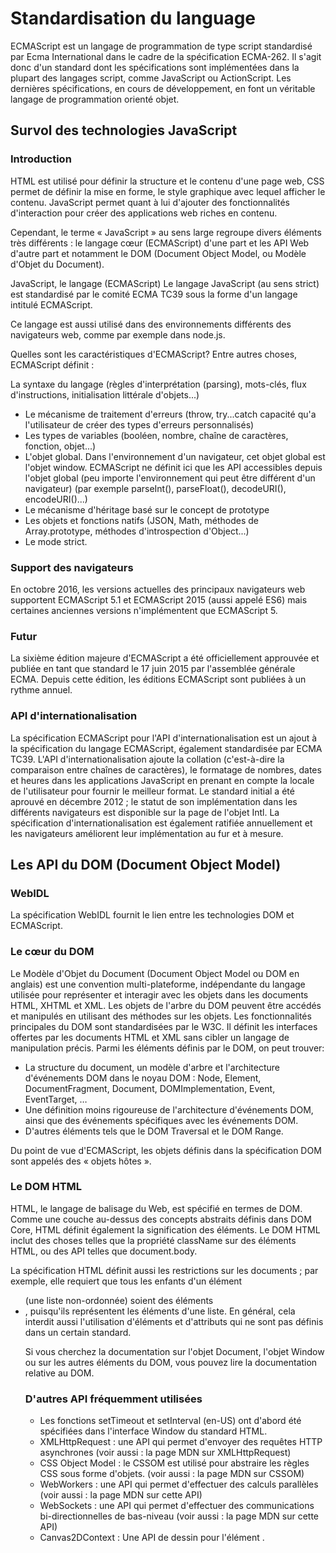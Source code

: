 # **Standardisation du language**

ECMAScript est un langage de programmation de type script standardisé par Ecma International dans le cadre de la spécification ECMA-262. Il s'agit donc d'un standard dont les spécifications sont implémentées dans la plupart des langages script, comme JavaScript ou ActionScript. Les dernières spécifications, en cours de développement, en font un véritable langage de programmation orienté objet.


## **Survol des technologies JavaScript**
### Introduction

HTML est utilisé pour définir la structure et le contenu d'une page web, CSS permet de définir la mise en forme, le style graphique avec lequel afficher le contenu. JavaScript permet quant à lui d'ajouter des fonctionnalités d'interaction pour créer des applications web riches en contenu.

Cependant, le terme « JavaScript » au sens large regroupe divers éléments très différents : le langage cœur (ECMAScript) d'une part et les API Web d'autre part et notamment le DOM (Document Object Model, ou Modèle d'Objet du Document).

JavaScript, le langage (ECMAScript)
Le langage JavaScript (au sens strict) est standardisé par le comité ECMA TC39 sous la forme d'un langage intitulé ECMAScript.

Ce langage est aussi utilisé dans des environnements différents des navigateurs web, comme par exemple dans node.js.

Quelles sont les caractéristiques d'ECMAScript?
Entre autres choses, ECMAScript définit :

La syntaxe du langage (règles d'interprétation (parsing), mots-clés, flux d'instructions, initialisation littérale d'objets...)
- Le mécanisme de traitement d'erreurs (throw, try...catch capacité qu'a l'utilisateur de créer des types d'erreurs personnalisés)
- Les types de variables (booléen, nombre, chaîne de caractères, fonction, objet...)
- L'objet global. Dans l'environnement d'un navigateur, cet objet global est l'objet window. ECMAScript ne définit ici que les API accessibles depuis l'objet global (peu importe l'environnement qui peut être différent d'un navigateur) (par exemple parseInt(), parseFloat(), decodeURI(), encodeURI()...)
- Le mécanisme d'héritage basé sur le concept de prototype
- Les objets et fonctions natifs (JSON, Math, méthodes de Array.prototype, méthodes d'introspection d'Object...)
- Le mode strict.

### Support des navigateurs

En octobre 2016, les versions actuelles des principaux navigateurs web supportent ECMAScript 5.1 et ECMAScript 2015 (aussi appelé ES6) mais certaines anciennes versions n'implémentent que ECMAScript 5.

### Futur

La sixième édition majeure d'ECMAScript a été officiellement approuvée et publiée en tant que standard le 17 juin 2015 par l'assemblée générale ECMA. Depuis cette édition, les éditions ECMAScript sont publiées à un rythme annuel.

### API d'internationalisation

La spécification ECMAScript pour l'API d'internationalisation est un ajout à la spécification du langage ECMAScript, également standardisée par ECMA TC39. L'API d'internationalisation ajoute la collation (c'est-à-dire la comparaison entre chaînes de caractères), le formatage de nombres, dates et heures dans les applications JavaScript en prenant en compte la locale de l'utilisateur pour fournir le meilleur format. Le standard initial a été aprouvé en décembre 2012 ; le statut de son implémentation dans les différents navigateurs est disponible sur la page de l'objet Intl. La spécification d'internationalisation est également ratifiée annuellement et les navigateurs améliorent leur implémentation au fur et à mesure.

## **Les API du DOM (Document Object Model)**

### WebIDL
La spécification WebIDL fournit le lien entre les technologies DOM et ECMAScript.

### Le cœur du DOM

Le Modèle d'Objet du Document (Document Object Model ou DOM en anglais) est une convention multi-plateforme, indépendante du langage utilisée pour représenter et interagir avec les objets dans les documents HTML, XHTML et XML. Les objets de l'arbre du DOM peuvent être accédés et manipulés en utilisant des méthodes sur les objets. Les fonctionnalités principales du DOM sont standardisées par le W3C. Il définit les interfaces offertes par les documents HTML et XML sans cibler un langage de manipulation précis. Parmi les éléments définis par le DOM, on peut trouver:

- La structure du document, un modèle d'arbre et l'architecture d'événements DOM dans le noyau DOM : Node, Element, DocumentFragment, Document, DOMImplementation, Event, EventTarget, …
- Une définition moins rigoureuse de l'architecture d'événements DOM, ainsi que des événements spécifiques avec les événements DOM.
- D'autres éléments tels que le DOM Traversal et le DOM Range.

Du point de vue d'ECMAScript, les objets définis dans la spécification DOM sont appelés des « objets hôtes ».

### Le DOM HTML

HTML, le langage de balisage du Web, est spécifié en termes de DOM. Comme une couche au-dessus des concepts abstraits définis dans DOM Core, HTML définit également la signification des éléments. Le DOM HTML inclut des choses telles que la propriété className sur des éléments HTML, ou des API telles que document.body.

La spécification HTML définit aussi les restrictions sur les documents ; par exemple, elle requiert que tous les enfants d'un élément <ul> (une liste non-ordonnée)     soient des éléments <li>, puisqu'ils représentent les éléments d'une liste. En général, cela interdit aussi l'utilisation d'éléments et d'attributs qui ne sont pas définis dans un certain standard.

Si vous cherchez la documentation sur l'objet Document, l'objet Window ou sur les autres éléments du DOM, vous pouvez lire la documentation relative au DOM.

### D'autres API fréquemment utilisées
- Les fonctions setTimeout et setInterval (en-US) ont d'abord été spécifiées dans l'interface Window du standard HTML.
- XMLHttpRequest : une API qui permet d'envoyer des requêtes HTTP asynchrones (voir aussi : la page MDN sur XMLHttpRequest)
- CSS Object Model : le CSSOM est utilisé pour abstraire les règles CSS sous forme d'objets. (voir aussi : la page MDN sur CSSOM)
- WebWorkers : une API qui permet d'effectuer des calculs parallèles (voir aussi : la page MDN sur cette API)
- WebSockets : une API qui permet d'effectuer des communications bi-directionnelles de bas-niveau (voir aussi : la page MDN sur cette API)
- Canvas2DContext : Une API de dessin pour l'élément <canvas>.